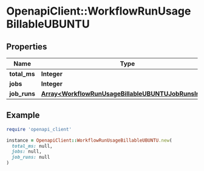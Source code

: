 # OpenapiClient::WorkflowRunUsageBillableUBUNTU

## Properties

| Name | Type | Description | Notes |
| ---- | ---- | ----------- | ----- |
| **total_ms** | **Integer** |  |  |
| **jobs** | **Integer** |  |  |
| **job_runs** | [**Array&lt;WorkflowRunUsageBillableUBUNTUJobRunsInner&gt;**](WorkflowRunUsageBillableUBUNTUJobRunsInner.md) |  | [optional] |

## Example

```ruby
require 'openapi_client'

instance = OpenapiClient::WorkflowRunUsageBillableUBUNTU.new(
  total_ms: null,
  jobs: null,
  job_runs: null
)
```


